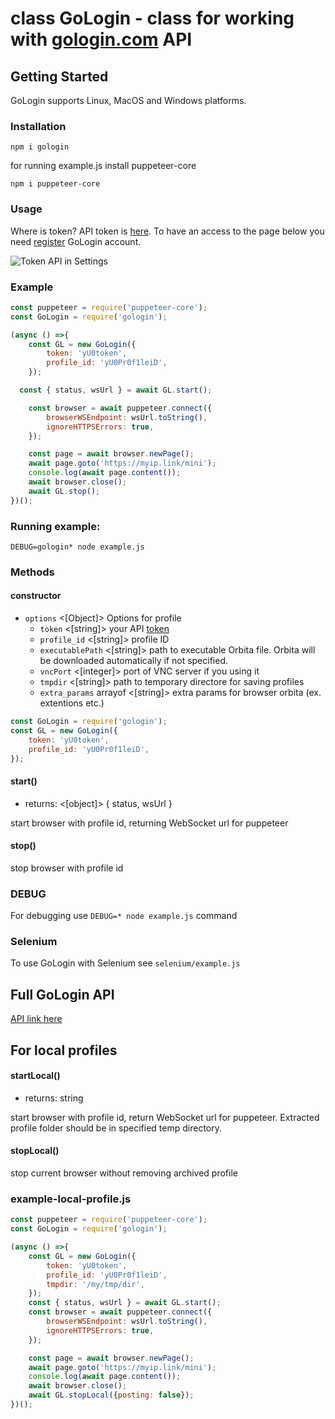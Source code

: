 # class GoLogin - class for working with <a href="https://gologin.com" target="_blank">gologin.com</a> API

## Getting Started

GoLogin supports Linux, MacOS and Windows platforms.

### Installation

`npm i gologin`

for running example.js install puppeteer-core

`npm i puppeteer-core`

### Usage

Where is token? API token is <a href="https://app.gologin.com/#/personalArea/TokenApi" target="_blank">here</a>.
To have an access to the page below you need <a href="https://app.gologin.com/#/createUser" target="_blank">register</a> GoLogin account.

![Token API in Settings](https://user-images.githubusercontent.com/62306291/78453427-53220100-769a-11ea-9465-0aae3ae602b7.jpg)

### Example

```js
const puppeteer = require('puppeteer-core');
const GoLogin = require('gologin');

(async () =>{
    const GL = new GoLogin({
        token: 'yU0token',
        profile_id: 'yU0Pr0f1leiD',
    });

  const { status, wsUrl } = await GL.start();

    const browser = await puppeteer.connect({
        browserWSEndpoint: wsUrl.toString(), 
        ignoreHTTPSErrors: true,
    });

    const page = await browser.newPage();
    await page.goto('https://myip.link/mini');   
    console.log(await page.content());
    await browser.close();
    await GL.stop();
})();
```

### Running example:

`DEBUG=gologin* node example.js`

###
### Methods
#### constructor

- `options` <[Object]> Options for profile
	- `token` <[string]> your API <a href="https://gologin.com/#/personalArea/TokenApi" target="_blank">token</a>
	- `profile_id` <[string]> profile ID
	- `executablePath` <[string]> path to executable Orbita file. Orbita will be downloaded automatically if not specified.
	- `vncPort` <[integer]> port of VNC server if you using it
  - `tmpdir` <[string]> path to temporary directore for saving profiles
  - `extra_params` arrayof <[string]> extra params for browser orbita (ex. extentions etc.)



```js
const GoLogin = require('gologin');
const GL = new GoLogin({
    token: 'yU0token',
    profile_id: 'yU0Pr0f1leiD',
});
```

#### start()  

- returns: <[object]> { status, wsUrl } 

start browser with profile id, returning WebSocket url for puppeteer

#### stop()  

stop browser with profile id

### DEBUG

For debugging use `DEBUG=* node example.js` command

### Selenium

To use GoLogin with Selenium see  `selenium/example.js`

## Full GoLogin API
<a href="https://api.gologin.com/docs" target="_blank">API link here</a>

## For local profiles

#### startLocal()  

- returns: string 

start browser with profile id, return WebSocket url for puppeteer. Extracted profile folder should be in specified temp directory.

#### stopLocal()  

stop current browser without removing archived profile 

### example-local-profile.js

```js
const puppeteer = require('puppeteer-core');
const GoLogin = require('gologin');

(async () =>{
    const GL = new GoLogin({
        token: 'yU0token',
        profile_id: 'yU0Pr0f1leiD',
        tmpdir: '/my/tmp/dir',
    });
    const { status, wsUrl } = await GL.start(); 
    const browser = await puppeteer.connect({
        browserWSEndpoint: wsUrl.toString(), 
        ignoreHTTPSErrors: true,
    });

    const page = await browser.newPage();
    await page.goto('https://myip.link/mini');   
    console.log(await page.content());
    await browser.close();
    await GL.stopLocal({posting: false});
})();
```




